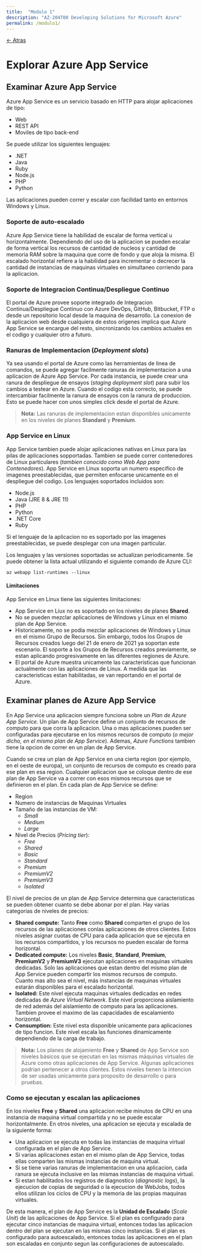 ```yaml
---
title:  "Modulo 1"
description: "AZ-204T00 Developing Solutions for Microsoft Azure"
permalink: /modulo1/
---
```


[<- Atras](index.md)

# Explorar Azure App Service
## Examinar Azure App Service

Azure App Service es un servicio basado en HTTP para alojar aplicaciones de tipo:

* Web
* REST API
* Moviles de tipo back-end

Se puede utilizar los siguientes lenguajes:

* .NET
* Java
* Ruby
* Node.js
* PHP
* Python

Las aplicaciones pueden correr y escalar con facilidad tanto en entornos Windows y Linux.

### Soporte de auto-escalado

Azure App Service tiene la habilidad de escalar de forma vertical u horizontalmente. Dependiendo del uso de la aplicacion se pueden escalar de forma vertical los recursos de cantidad de nucleos y cantidad de memoria RAM sobre la maquina que corre de fondo y que aloja la misma. El escalado horizontal refiere a la habilidad para incrementar o decrecer la cantidad de instancias de maquinas virtuales en simultaneo corriendo para la aplicacion.

### Soporte de Integracion Continua/Despliegue Continuo

El portal de Azure provee soporte integrado de Integracion Continua/Despliegue Continuo con Azure DevOps, GitHub, Bitbucket, FTP o desde un repositorio local desde la maquina de desarrollo. La conexion de la aplicacion web desde cualquiera de estos origenes implica que Azure App Service se encargue del resto, sincronizando los cambios actuales en el codigo y cualquier otro a futuro.

### Ranuras de Implementacion (_Deployment slots_)

Ya sea usando el portal de Azure como las herramientas de linea de comandos, se puede agregar facilmente ranuras de implementacion a una aplicacion de Azure App Service. Por cada instancia, se puede crear una ranura de despliegue de ensayos (_staging deployment slot_) para subir los cambios a testear en Azure. Cuando el codigo esta correcto, se puede intercambiar facilmente la ranura de ensayos con la ranura de produccion. Esto se puede hacer con unos simples click desde el portal de Azure.

> __Nota:__ Las ranuras de implementacion estan disponibles unicamente en los niveles de planes __Standard__ y __Premium__.

### App Service en Linux

App Service tambien puede alojar aplicaciones nativas en Linux para las pilas de aplicaciones sopportadas. Tambien se puede correr contenedores de Linux particulares (_tambien conocido como Web App para Contenedores_). App Service en Linux soporta un numero especifico de imagenes preestablecidas, que permiten enfocarse unicamente en el despliegue del codigo. Los lenguajes soportados incluidos son:

* Node.js
* Java (JRE 8 & JRE 11)
* PHP
* Python
* .NET Core
* Ruby

Si el lenguaje de la aplicacion no es soportado por las imagenes preestablecidas, se puede desplegar con una imagen particular.

Los lenguajes y las versiones soportadas se actualizan periodicamente. Se puede obtener la lista actual utilizando el siguiente comando de Azure CLI:

```pwsh
az webapp list-runtimes --linux
```

#### Limitaciones

App Service en Linux tiene las siguientes limitaciones:

* App Service en Liux no es soportado en los niveles de planes __Shared__.
* No se pueden mezclar aplicaciones de Windows y Linux en el mismo plan de App Service.
* Historicamente, no se podia mezclar aplicaciones de Windows y Linux en el mismo Grupo de Recursos. Sin embargo, todos los Grupos de Recursos creados luego del 21 de enero de 2021 ya soportan este escenario. El soporte a los Grupos de Recursos creados previamente, se estan aplicando progresivamente en las diferentes regiones de Azure.
* El portal de Azure muestra unicamente las caracteristicas que funcionan actualmente con las aplicaciones de Linux. A medida que las caracteristicas estan habilitadas, se van reportando en el portal de Azure.

## Examinar planes de Azure App Service

En App Service una aplicacion siempre funciona sobre un _Plan de Azure App Service_. Un plan de App Service define un conjunto de recursos de computo para que corra la aplicacion. Una o mas aplicaciones pueden ser configuradas para ejecutarse en los mismos recursos de computo (_o mejor dicho, en el mismo plan de App Service_). Ademas, _Azure Functions_ tambien tiene la opcion de correr en un plan de App Service.

Cuando se crea un plan de App Service en una cierta region (por ejemplo, en el oeste de europa), un conjunto de recursos de computo es creado para ese plan en esa region. Cualquier aplicacion que se coloque dentro de ese plan de App Service va a correr con esos mismos recursos que se definieron en el plan. En cada plan de App Service se define:

* Region
* Numero de instancias de Maquinas Virtuales
* Tamaño de las instancias de VM:
    * _Small_
    * _Medium_
    * _Large_
* Nivel de Precios (_Pricing tier_):
    * _Free_
    * _Shared_
    * _Basic_
    * _Standard_
    * _Premium_
    * _PremiumV2_
    * _PremiumV3_
    * _Isolated_

El nivel de precios de un plan de App Service determina que caracteristicas se pueden obtener cuanto se debe abonar por el plan. Hay varias categorias de niveles de precios:

* __Shared compute:__ Tanto __Free__ como __Shared__ comparten el grupo de los recursos de las aplicaciones conlas aplicaciones de otros clientes. Estos niveles asignar cuotas de CPU para cada aplicacion que se ejecuta en los recursos compartidos, y los recursos no pueden escalar de forma horizontal.
* __Dedicated compute:__ Los niveles __Basic__, __Standard__, __Premium__, __PremiumV2__ y __PremiumV3__ ejecutan aplicaciones en maquinas virtuales dedicadas. Solo las aplicaciones que estan dentro del mismo plan de App Service pueden compartir los mismos recursos de computo. Cuanto mas alto sea el nivel, más instancias de maquinas virtuales estarán disponibles para el escalado horizontal.
* __Isolated:__ Este nivel ejecuta maquinas virtuales dedicadas en redes dedicadas de _Azure Virtual Network_. Este nivel proporciona aislamiento de red además del aislamiento de computo para las aplicaciones. Tambien provee el maximo de las capacidades de escalamiento horizontal.
* __Consumption:__ Este nivel esta disponible unicamente para aplicaciones de tipo funcion. Este nivel escala las funciones dinamicamente dependiendo de la carga de trabajo.

> __Nota:__ Los planes de alojamiento __Free__ y __Shared__ de App Service son niveles básicos que se ejecutan en las mismas máquinas virtuales de Azure como otras aplicaciones de App Service. Algunas aplicaciones podrian pertenecer a otros clientes. Estos niveles tienen la intencion de ser usadas unicamente para proposito de desarrollo o para pruebas.

### Como se ejecutan y escalan las aplicaciones

En los niveles __Free__ y __Shared__ una aplicacion recibe minutos de CPU en una instancia de maquina virtual compartida y no se puede escalar horizontalmente. En otros niveles, una aplicacion se ejecuta y escalada de la siguiente forma:

* Una aplicacion se ejecuta en todas las instancias de maquina virtual configurada en el plan de App Service.
* Si varias aplicaciones estan en el mismo plan de App Service, todas ellas comparten las mismas instancias de maquina virtual.
* Si se tiene varias ranuras de implementacion en una aplicacion, cada ranura se ejecuta inclusive en las mismas instancias de maquina virtual.
* Si estan habilitados los registros de diagnostico (_diagnostic logs_), la ejecucion de copias de seguridad o la ejecucion de WebJobs, todos ellos utilizan los ciclos de CPU y la memoria de las propias maquinas virtuales.

De esta manera, el plan de App Service es la __Unidad de Escalado__ (_Scale Unit_) de las aplicaciones de App Service. Si el plan es configurado para ejecutar cinco instancias de maquina virtual, entonces todas las aplicacion dentro del plan se ejecutan en las mismas cinco instancias. Si el plan es configurado para autoescalado, entonces todas las aplicaciones en el plan son escaladas en conjunto segun las configuraciones de autoescalado.